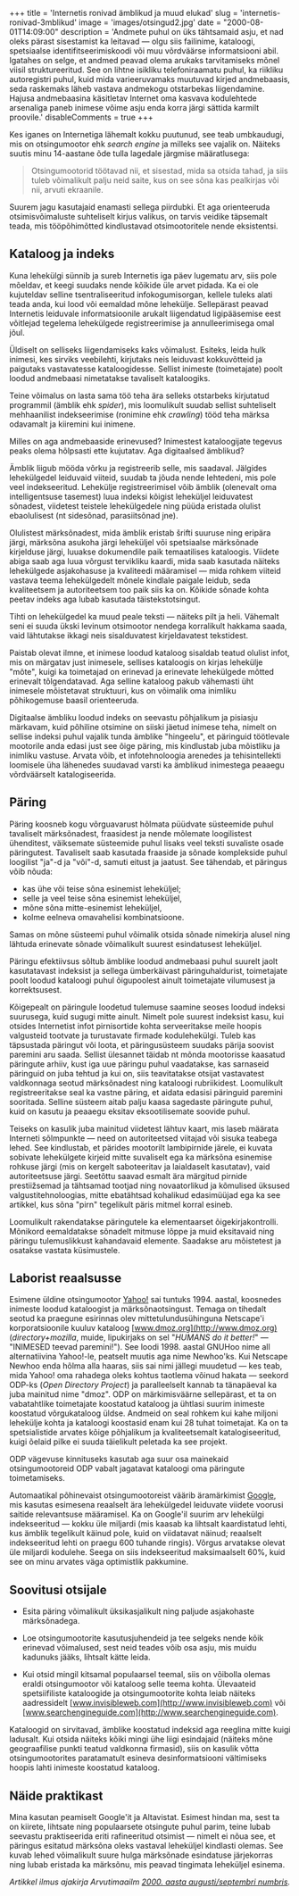 +++
title = 'Internetis ronivad ämblikud ja muud elukad'
slug = 'internetis-ronivad-3mblikud'
image = 'images/otsingud2.jpg'
date = "2000-08-01T14:09:00"
description = 'Andmete puhul on üks tähtsamaid asju, et nad oleks pärast sisestamist ka leitavad — olgu siis failinime, kataloogi, spetsiaalse identifitseerimiskoodi või muu võrdväärse informatsiooni abil. Igatahes on selge, et andmed peavad olema arukaks tarvitamiseks mõnel viisil struktureeritud. See on lihtne isikliku telefoniraamatu puhul, ka riikliku autoregistri puhul, kuid mida varieeruvamaks muutuvad kirjed andmebaasis, seda raskemaks läheb vastava andmekogu otstarbekas liigendamine. Hajusa andmebaasina käsitletav Internet oma kasvava kodulehtede arsenaliga paneb inimese võime asju enda korra järgi sättida karmilt proovile.'
disableComments = true
+++

Kes iganes on Internetiga lähemalt kokku puutunud, see teab umbkaudugi, mis on otsingumootor ehk _search engine_ ja milleks see vajalik on. Näiteks suutis minu 14-aastane õde tulla lagedale järgmise määratlusega:

> Otsingumootorid töötavad nii, et sisestad, mida sa otsida tahad, ja siis tuleb võimalikult palju neid saite, kus on see sõna kas pealkirjas või nii, arvuti ekraanile.

Suurem jagu kasutajaid enamasti sellega piirdubki. Et aga orienteeruda otsimisvõimaluste suhteliselt kirjus valikus, on tarvis veidike täpsemalt teada, mis tööpõhimõtted kindlustavad otsimootoritele nende eksistentsi.

## Kataloog ja indeks

Kuna lehekülgi sünnib ja sureb Internetis iga päev lugematu arv, siis pole mõeldav, et keegi suudaks nende kõikide üle arvet pidada. Ka ei ole kujuteldav selline tsentraliseeritud infokogumisorgan, kellele tuleks alati teada anda, kui lood või eemaldad mõne lehekülje. Sellepärast peavad Internetis leiduvale informatsioonile arukalt liigendatud ligipääsemise eest võitlejad tegelema lehekülgede registreerimise ja annulleerimisega omal jõul.

Üldiselt on selliseks liigendamiseks kaks võimalust. Esiteks, leida hulk inimesi, kes sirviks veebilehti, kirjutaks neis leiduvast kokkuvõtteid ja paigutaks vastavatesse kataloogidesse. Sellist inimeste (toimetajate) poolt loodud andmebaasi nimetatakse tavaliselt kataloogiks.

Teine võimalus on lasta sama töö teha ära selleks otstarbeks kirjutatud programmil (ämblik ehk _spider_), mis loomulikult suudab sellist suhteliselt mehhaanilist indekseerimise (ronimine ehk _crawling_) tööd teha märksa odavamalt ja kiiremini kui inimene.

Milles on aga andmebaaside erinevused? Inimestest kataloogijate tegevus peaks olema hõlpsasti ette kujutatav. Aga digitaalsed ämblikud?

Ämblik liigub mööda võrku ja registreerib selle, mis saadaval. Jälgides lehekülgedel leiduvaid viiteid, suudab ta jõuda nende lehtedeni, mis pole veel indekseeritud. Lehekülje registreerimisel võib ämblik (olenevalt oma intelligentsuse tasemest) luua indeksi kõigist leheküljel leiduvatest sõnadest, viidetest teistele lehekülgedele ning püüda eristada olulist ebaolulisest (nt sidesõnad, parasiitsõnad jne).

Olulistest märksõnadest, mida ämblik eristab šrifti suuruse ning eripära järgi, märksõna asukoha järgi leheküljel või spetsiaalse märksõnade kirjelduse järgi, luuakse dokumendile paik temaatilises kataloogis. Viidete abiga saab aga luua võrgust tervikliku kaardi, mida saab kasutada näiteks lehekülgede asjakohasuse ja kvaliteedi määramisel — mida rohkem viiteid vastava teema lehekülgedelt mõnele kindlale paigale leidub, seda kvaliteetsem ja autoriteetsem too paik siis ka on. Kõikide sõnade kohta peetav indeks aga lubab kasutada täistekstotsingut.

Tihti on lehekülgedel ka muud peale teksti — näiteks pilt ja heli. Vähemalt seni ei suuda ükski levinum otsimootor nendega korralikult hakkama saada, vaid lähtutakse ikkagi neis sisalduvatest kirjeldavatest tekstidest.

Paistab olevat ilmne, et inimese loodud kataloog sisaldab teatud olulist infot, mis on märgatav just inimesele, sellises kataloogis on kirjas lehekülje "mõte", kuigi ka toimetajad on erinevad ja erinevate lehekülgede mõtted erinevalt tõlgendatavad. Aga selline kataloog pakub vähemasti üht inimesele mõistetavat struktuuri, kus on võimalik oma inimliku põhikogemuse baasil orienteeruda.

Digitaalse ämbliku loodud indeks on seevastu põhjalikum ja pisiasju märkavam, kuid põhiline otsimine on siiski jäetud inimese teha, nimelt on sellise indeksi puhul vajalik tunda ämblike "hingeelu", et päringuid töötlevale mootorile anda edasi just see õige päring, mis kindlustab juba mõistliku ja inimliku vastuse. Arvata võib, et infotehnoloogia arenedes ja tehisintellekti loomisele üha lähenedes suudavad varsti ka ämblikud inimestega peaaegu võrdväärselt katalogiseerida.

## Päring

Päring koosneb kogu võrguavarust hõlmata püüdvate süsteemide puhul tavaliselt märksõnadest, fraasidest ja nende mõlemate loogilistest ühenditest, väiksemate süsteemide puhul lisaks veel teksti suvaliste osade päringutest. Tavaliselt saab kasutada fraaside ja sõnade komplekside puhul loogilist "ja"-d ja "või"-d, samuti eitust ja jaatust. See tähendab, et päringus võib nõuda:

* kas ühe või teise sõna esinemist leheküljel;
* selle ja veel teise sõna esinemist leheküljel,
* mõne sõna mitte-esinemist leheküljel,
* kolme eelneva omavahelisi kombinatsioone.

Samas on mõne süsteemi puhul võimalik otsida sõnade nimekirja alusel ning lähtuda erinevate sõnade võimalikult suurest esindatusest leheküljel.

Päringu efektiivsus sõltub ämblike loodud andmebaasi puhul suurelt jaolt kasutatavast indeksist ja sellega ümberkäivast päringuhaldurist, toimetajate poolt loodud kataloogi puhul õigupoolest ainult toimetajate vilumusest ja korrektsusest.

Kõigepealt on päringule loodetud tulemuse saamine seoses loodud indeksi suurusega, kuid sugugi mitte ainult. Nimelt pole suurest indeksist kasu, kui otsides Internetist infot pirnisortide kohta serveeritakse meile hoopis valgusteid tootvate ja turustavate firmade kodulehekülgi. Tuleb kas täpsustada päringut või loota, et päringusüsteem suudaks pärija soovist paremini aru saada. Sellist ülesannet täidab nt mõnda mootorisse kaasatud päringute arhiiv, kust iga uue päringu puhul vaadatakse, kas sarnaseid päringuid on juba tehtud ja kui on, siis teavitatakse otsijat vastavatest valdkonnaga seotud märksõnadest ning kataloogi rubriikidest. Loomulikult registreeritakse seal ka vastne päring, et aidata edasisi päringuid paremini sooritada. Selline süsteem aitab palju kaasa sagedaste päringute puhul, kuid on kasutu ja peaaegu eksitav eksootilisemate soovide puhul.

Teiseks on kasulik juba mainitud viidetest lähtuv kaart, mis laseb määrata Interneti sõlmpunkte — need on autoriteetsed viitajad või sisuka teabega lehed. See kindlustab, et pärides mootorilt lambipirnide järele, ei kuvata sobivate lehekülgete kirjeid mitte suvaliselt ega ka märksõna esinemise rohkuse järgi (mis on kergelt saboteeritav ja laialdaselt kasutatav), vaid autoriteetsuse järgi. Seetõttu saavad esmalt ära märgitud pirnide prestiižsemad ja tähtsamad tootjad
ning novaatorlikud ja kõmulised üksused valgustitehnoloogias, mitte ebatähtsad kohalikud edasimüüjad ega ka see artikkel, kus sõna "pirn" tegelikult päris mitmel korral esineb.

Loomulikult rakendatakse päringutele ka elementaarset õigekirjakontrolli. Mõnikord eemaldatakse sõnadelt mitmuse lõppe ja muid eksitavaid ning päringu tulemuslikkust kahandavaid elemente. Saadakse aru mõistetest ja osatakse vastata küsimustele.

## Laborist reaalsusse

Esimene üldine otsingumootor [Yahoo!](http://www.yahoo.com) sai tuntuks 1994. aastal, koosnedes inimeste loodud kataloogist ja märksõnaotsingust. Temaga on tihedalt
seotud ka praegune esirinnas olev mittetulundusühinguna Netscape'i korporatsioonile kuuluv kataloog [www.dmoz.org](http://www.dmoz.org) (_directory+mozilla_, muide, lipukirjaks on sel "_HUMANS do it better!_" — "INIMESED teevad paremini!"). See loodi 1998. aastal GNUHoo nime all alternatiivina Yahoo!-le, peatselt muutis aga nime Newhoo'ks. Kui Netscape Newhoo enda hõlma alla haaras, siis sai nimi jällegi muudetud — kes teab, mida Yahoo! oma rahadega oleks kohtus taotlema võinud hakata —
seekord ODP-ks (_Open Directory Project_) ja paralleelselt kannab ta tänapäeval ka juba mainitud nime "dmoz". ODP on märkimisväärne sellepärast, et ta on vabatahtlike
toimetajate koostatud kataloog ja ühtlasi suurim inimeste koostatud võrgukataloog üldse. Andmeid on seal rohkem kui kahe miljoni lehekülje kohta ja kataloogi koostasid enam kui 28 tuhat toimetajat. Ka on ta spetsialistide arvates kõige põhjalikum ja kvaliteetsemalt katalogiseeritud, kuigi õelaid pilke ei suuda täielikult peletada ka see projekt.

ODP vägevuse kinnituseks kasutab aga suur osa mainekaid otsingumootoreid ODP vabalt jagatavat kataloogi oma päringute toimetamiseks.

Automaatikal põhinevaist otsingumootoreist väärib äramärkimist [Google](http://www.google.com), mis kasutas esimesena reaalselt ära lehekülgedel leiduvate viidete voorusi saitide relevantsuse määramisel. Ka on Google'il suurim
arv lehekülgi indekseeritud — kokku üle miljardi (mis kaasab ka lihtsalt kaardistatud lehti, kus ämblik tegelikult käinud pole, kuid on viidatavat näinud; reaalselt indekseeritud lehti on praegu 600 tuhande ringis). Võrgus arvatakse olevat üle miljardi kodulehe. Seega on siis indekseeritud maksimaalselt 60%, kuid see on minu arvates väga optimistlik pakkumine.

## Soovitusi otsijale

* Esita päring võimalikult üksikasjalikult ning paljude asjakohaste märksõnadega.

* Loe otsingumootorite kasutusjuhendeid ja tee selgeks nende kõik erinevad võimalused, sest neid teades võib osa asju, mis muidu kadunuks jääks, lihtsalt kätte leida.

* Kui otsid mingil kitsamal populaarsel teemal, siis on võibolla olemas eraldi otsingumootor või kataloog selle teema kohta. Ülevaateid spetsiifiliste kataloogide ja otsingumootorite kohta leiab näiteks aadressidelt [www.invisibleweb.com](http://www.invisibleweb.com) või
[www.searchengineguide.com](http://www.searchengineguide.com).

Kataloogid on sirvitavad, ämblike koostatud indeksid aga reeglina mitte kuigi ladusalt. Kui otsida näiteks kõiki mingi ühe liigi esindajaid (näiteks mõne geograafilise punkti
teatud valdkonna firmasid), siis on kasulik võtta otsingumootorites paratamatult esineva desinformatsiooni vältimiseks hoopis lahti inimeste koostatud kataloog.

## Näide praktikast

Mina kasutan peamiselt Google'it ja Altavistat. Esimest hindan ma, sest ta on kiirete, lihtsate ning populaarsete otsingute puhul parim, teine lubab seevastu praktiseerida eriti rafineeritud otsimist — nimelt ei nõua see, et päringus esitatud märksõna oleks vastaval leheküljel kindlasti olemas. See kuvab lehed võimalikult suure hulga märksõnade esindatuse järjekorras ning lubab eristada ka märksõnu, mis peavad tingimata leheküljel esinema.

_Artikkel ilmus ajakirja Arvutimaailm [2000. aasta augusti/septembri numbris](https://www.am.ee/archive/200007)._
